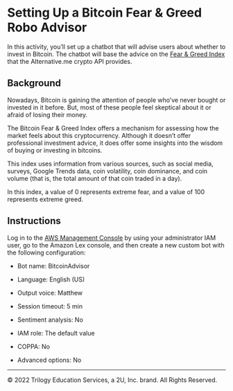 # Setting Up a Bitcoin Fear & Greed Robo Advisor

In this activity, you’ll set up a chatbot that will advise users about whether to invest in Bitcoin. The chatbot will base the advice on the [Fear & Greed Index](https://alternative.me/crypto/fear-and-greed-index/) that the Alternative.me crypto API provides.

## Background

Nowadays, Bitcoin is gaining the attention of people who’ve never bought or invested in it before. But, most of these people feel skeptical about it or afraid of losing their money.

The Bitcoin Fear & Greed Index offers a mechanism for assessing how the market feels about this cryptocurrency. Although it doesn’t offer professional investment advice, it does offer some insights into the wisdom of buying or investing in bitcoins.

This index uses information from various sources, such as social media, surveys, Google Trends data, coin volatility, coin dominance, and coin volume (that is, the total amount of that coin traded in a day).

In this index, a value of 0 represents extreme fear, and a value of 100 represents extreme greed.

## Instructions

Log in to the [AWS Management Console](https://aws.amazon.com/console/​​) by using your administrator IAM user, go to the Amazon Lex console, and then create a new custom bot with the following configuration:

* Bot name: BitcoinAdvisor

* Language: English (US)

* Output voice: Matthew

* Session timeout: 5 min

* Sentiment analysis: No

* IAM role: The default value

* COPPA: No

* Advanced options: No

---

© 2022 Trilogy Education Services, a 2U, Inc. brand. All Rights Reserved.